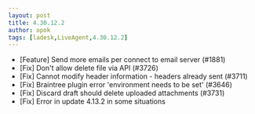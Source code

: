 ```yaml
---
layout: post
title: 4.30.12.2
author: opok
tags: [ladesk,LiveAgent,4.30.12.2]
---
```


- [Feature] Send more emails per connect to email server (#1881)
- [Fix] Don't allow delete file via API (#3726)
- [Fix] Cannot modify header information - headers already sent (#3711)
- [Fix] Braintree plugin error 'environment needs to be set' (#3646)
- [Fix] Discard draft should delete uploaded attachments (#3731)
- [Fix] Error in update 4.13.2 in some situations
